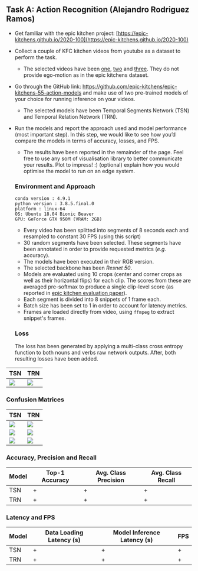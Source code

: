 ## Task A: Action Recognition (Alejandro Rodriguez Ramos)

- Get familiar with the epic kitchen project: [https://epic-kitchens.github.io/2020-100](https://epic-kitchens.github.io/2020-100)
- Collect a couple of KFC kitchen videos from youtube as a dataset to perform the task.
  - The selected videos have been [one](https://www.youtube.com/watch?v=ZUr3DxYyTqI&t), [two](https://www.youtube.com/watch?v=c-uBjf988yE&t) and [three](https://www.youtube.com/watch?v=wiAYDb73Dbo&t). They do not provide ego-motion as in the epic kitchens dataset.
- Go through the GitHub link: https://github.com/epic-kitchens/epic-kitchens-55-action-models and make use of two pre-trained models of your choice for running inference on your videos.
  - The selected models have been Temporal Segments Network (TSN) and Temporal Relation Network (TRN).
- Run the models and report the approach used and model performance (most important step). In this step, we would like to see how you’d compare the models in terms of accuracy, losses, and FPS.
  - The results have been reported in the remainder of the page.
Feel free to use any sort of visualisation library to better communicate your results. Plot to impress! :)
(optional) explain how you would optimise the model to run on an edge system.
  
  ### Environment and Approach
  ```
  conda version : 4.9.1
  python version : 3.8.5.final.0
  platform : linux-64
  OS: Ubuntu 18.04 Bionic Beaver
  GPU: GeForce GTX 950M (VRAM: 2GB)
  ```
  - Every video has been splitted into segments of 8 seconds each and resampled to constant 30 FPS (using this script)
  - 30 random segments have been selected. These segments have been annotated in order to provide requested metrics (_e.g._ accuracy). 
  - The models have been executed in their RGB version.
  - The selected backbone has been _Resnet 50_.
  - Models are evaluated using 10 crops (center and corner crops as well as their horizontal flips) for each clip. The scores from these are averaged pre-softmax to produce a single clip-level score (as reported in [epic kitchen evaluation paper](https://arxiv.org/pdf/1908.00867.pdf)).
  - Each segment is divided into 8 snippets of 1 frame each.
  - Batch size has been set to 1 in order to account for latency metrics.
  - Frames are loaded directly from video, using `ffmpeg` to extract snippet's frames.
  
  ### Loss
  
  The loss has been generated by applying a multi-class cross entropy function to both nouns and verbs raw network outputs. After, both resulting losses have been added.
  
| TSN | TRN |
| --- | --- |
| ![](https://www.masquenegocio.com/wp-content/uploads/2019/03/google-images-874x492.jpg)  |  ![](https://www.masquenegocio.com/wp-content/uploads/2019/03/google-images-874x492.jpg) |

### Confusion Matrices

| TSN | TRN |
| --- | --- |
| ![](https://www.masquenegocio.com/wp-content/uploads/2019/03/google-images-874x492.jpg)  |  ![](https://www.masquenegocio.com/wp-content/uploads/2019/03/google-images-874x492.jpg) |
| ![](https://www.masquenegocio.com/wp-content/uploads/2019/03/google-images-874x492.jpg)  |  ![](https://www.masquenegocio.com/wp-content/uploads/2019/03/google-images-874x492.jpg) |
| ![](https://www.masquenegocio.com/wp-content/uploads/2019/03/google-images-874x492.jpg)  |  ![](https://www.masquenegocio.com/wp-content/uploads/2019/03/google-images-874x492.jpg) |

### Accuracy, Precision and Recall

| Model | Top-1 Accuracy | Avg. Class Precision | Avg. Class Recall |
| --- | --- | --- | --- |
| TSN | + | + | + |
| TRN | + | + | + |

### Latency and FPS

| Model | Data Loading Latency (s) | Model Inference Latency (s) | FPS |
| --- | --- | --- | --- |
| TSN | + | + | + |
| TRN | + | + | + |
